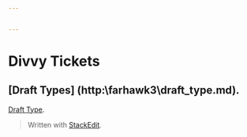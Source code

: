 ```yaml
---


---
```


<h1 id="divvy-tickets">Divvy Tickets</h1>
<h2 id="draft-types-httpfarhawk3draft_type.md.">[Draft Types] (http:\farhawk3\draft_type.md).</h2>
<p><a href="https://github.com/farhawk3/farhawk3.github.io/draft_type.md">Draft Type</a>.</p>
<blockquote>
<p>Written with <a href="https://stackedit.io/">StackEdit</a>.</p>
</blockquote>

